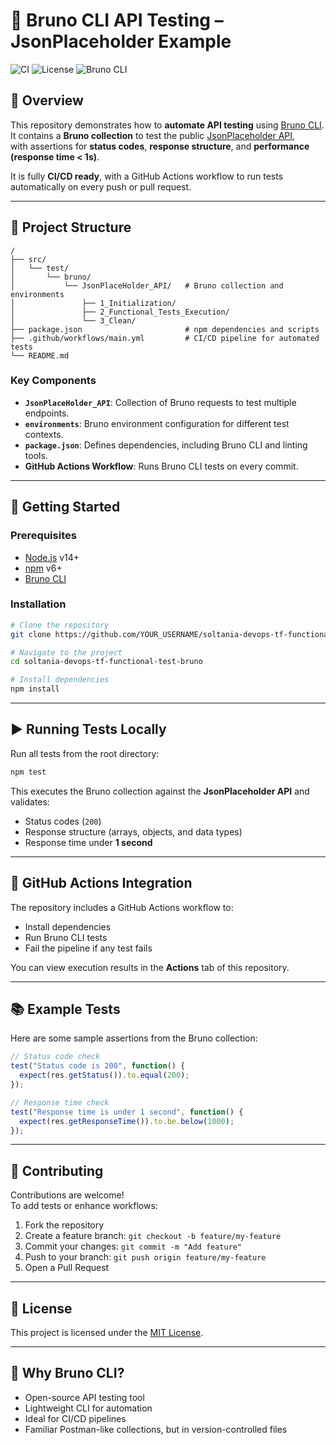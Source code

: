 # 🚀 Bruno CLI API Testing – JsonPlaceholder Example

![CI](https://img.shields.io/github/actions/workflow/status/soltani-a/soltania-devops-tf-functional-test-bruno/main.yml?branch=main)
![License](https://img.shields.io/badge/license-MIT-blue.svg)
![Bruno CLI](https://img.shields.io/badge/Bruno%20CLI-API%20Testing-green)

## 📖 Overview

This repository demonstrates how to **automate API testing** using [Bruno CLI](https://www.usebruno.com/cli).  
It contains a **Bruno collection** to test the public [JsonPlaceholder API](https://jsonplaceholder.typicode.com),  
with assertions for **status codes**, **response structure**, and **performance (response time < 1s)**.  

It is fully **CI/CD ready**, with a GitHub Actions workflow to run tests automatically on every push or pull request.

---

## 📂 Project Structure

```
/
├── src/
│   └── test/
│       └── bruno/
│           └── JsonPlaceHolder_API/   # Bruno collection and environments
│               ├── 1_Initialization/
│               ├── 2_Functional_Tests_Execution/
│               └── 3_Clean/
├── package.json                       # npm dependencies and scripts
├── .github/workflows/main.yml         # CI/CD pipeline for automated tests
└── README.md
```

### Key Components

- **`JsonPlaceHolder_API`**: Collection of Bruno requests to test multiple endpoints.
- **`environments`**: Bruno environment configuration for different test contexts.
- **`package.json`**: Defines dependencies, including Bruno CLI and linting tools.
- **GitHub Actions Workflow**: Runs Bruno CLI tests on every commit.

---

## 🚀 Getting Started

### Prerequisites
- [Node.js](https://nodejs.org/) v14+  
- [npm](https://www.npmjs.com/) v6+  
- [Bruno CLI](https://www.usebruno.com/cli)

### Installation

```bash
# Clone the repository
git clone https://github.com/YOUR_USERNAME/soltania-devops-tf-functional-test-bruno.git

# Navigate to the project
cd soltania-devops-tf-functional-test-bruno

# Install dependencies
npm install
```

---

## ▶️ Running Tests Locally

Run all tests from the root directory:

```bash
npm test
```

This executes the Bruno collection against the **JsonPlaceholder API** and validates:
- Status codes (`200`)
- Response structure (arrays, objects, and data types)
- Response time under **1 second**

---

## 🔄 GitHub Actions Integration

The repository includes a GitHub Actions workflow to:
- Install dependencies
- Run Bruno CLI tests
- Fail the pipeline if any test fails

You can view execution results in the **Actions** tab of this repository.

---

## 📚 Example Tests

Here are some sample assertions from the Bruno collection:

```javascript
// Status code check
test("Status code is 200", function() {
  expect(res.getStatus()).to.equal(200);
});

// Response time check
test("Response time is under 1 second", function() {
  expect(res.getResponseTime()).to.be.below(1000);
});
```

---

## 🤝 Contributing

Contributions are welcome!  
To add tests or enhance workflows:

1. Fork the repository
2. Create a feature branch: `git checkout -b feature/my-feature`
3. Commit your changes: `git commit -m "Add feature"`
4. Push to your branch: `git push origin feature/my-feature`
5. Open a Pull Request

---

## 📄 License

This project is licensed under the [MIT License](LICENSE).

---

## 🌟 Why Bruno CLI?

- Open-source API testing tool  
- Lightweight CLI for automation  
- Ideal for CI/CD pipelines  
- Familiar Postman-like collections, but in version-controlled files
